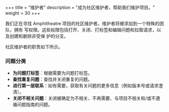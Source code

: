 +++
title = "维护者"
description = "成为社区维护者，帮助我们维护项目。"
weight = 30
+++

我们正在寻找 Amphitheatre 项目的社区维护者。维护者将被添加到一个特殊的团队，拥有
写权限。这些权限包括打开、关闭、打标签和编辑问题和拉取请求，以及创建和删除非受保
护的分支。

社区维护者的职责如下所示。

### 问题分类

- **为问题打标签**：根据需要为问题打标签。
- **查找重复问题**：查找并关闭重复的问题。
- **进行第一层联系**：如有需要，获取有关问题的更多信息（例如版本号或请求澄清）。
- **关闭不相关问题**：关闭被确定为不相关、不再需要、与项目不相关和/或不遵循问题指南的问题。
